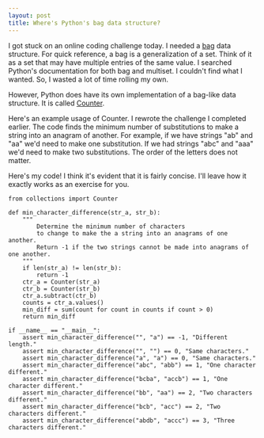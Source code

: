 ```yaml
---
layout: post
title: Where's Python's bag data structure?
---
```


I got stuck on an online coding challenge today. I needed a [bag](https://en.wikipedia.org/wiki/Set_(abstract_data_type)#Multiset) data structure. For quick reference, a bag is a generalization of a set. Think of it as a set that may have multiple entries of the same value. I searched Python's documentation for both bag and multiset. I couldn't find what I wanted. So, I wasted a lot of time rolling my own.

However, Python does have its own implementation of a bag-like data structure. It is called [Counter](https://docs.python.org/3.7/library/collections.html#collections.Counter).

Here's an example usage of Counter. I rewrote the challenge I completed earlier. The code finds the minimum number of substitutions to make a string into an anagram of another. For example, if we have strings "ab" and "aa" we'd need to make one substitution. If we had strings "abc" and "aaa" we'd need to make two substitutions. The order of the letters does not matter.

Here's my code! I think it's evident that it is fairly concise. I'll leave how it exactly works as an exercise for you.

    from collections import Counter

    def min_character_difference(str_a, str_b):
        """ 
            Determine the minimum number of characters 
            to change to make the a string into an anagrams of one another.
            Return -1 if the two strings cannot be made into anagrams of one another.
        """
        if len(str_a) != len(str_b):
            return -1
        ctr_a = Counter(str_a)
        ctr_b = Counter(str_b)
        ctr_a.subtract(ctr_b)
        counts = ctr_a.values()
        min_diff = sum(count for count in counts if count > 0)
        return min_diff

    if __name__ == "__main__":
        assert min_character_difference("", "a") == -1, "Different length."
        assert min_character_difference("", "") == 0, "Same characters."
        assert min_character_difference("a", "a") == 0, "Same characters."
        assert min_character_difference("abc", "abb") == 1, "One character different."
        assert min_character_difference("bcba", "accb") == 1, "One character different."
        assert min_character_difference("bb", "aa") == 2, "Two characters different."
        assert min_character_difference("bcb", "acc") == 2, "Two characters different."
        assert min_character_difference("abdb", "accc") == 3, "Three characters different."
